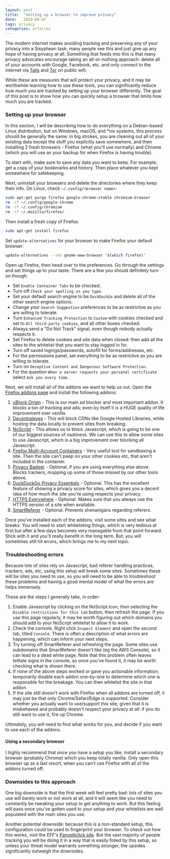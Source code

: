 ```yaml
---
layout: post
title:  "Setting up a browser to improve privacy"
date:   2020-08-07
tags: privacy
categories: articles
---
```


The modern internet makes avoiding tracking and preserving any of your privacy into a Sisyphean task; many people see this and just give up any hope of having privacy at all.
Something that feeds into this is that many privacy advocates encourage taking an all-or-nothing approach: delete all of your accounts with Google, Facebook, etc. and only connect to the internet via [Tails](https://tails.boum.org/) and [Tor](https://www.torproject.org/) on public wifi.

While these are measures that will protect your privacy, and it may be worthwhile learning how to use these tools, you can significantly reduce how much you are tracked by setting up your browser differently. The goal of this post is to show how you can quickly setup a browser that limits how much you are tracked.

### Setting up your browser

In this section, I will be describing how to do everything on a Debian-based Linux distribution, but on Windows, macOS, and *nix systems, this process should be generally the same: in big strokes, you are cleaning out all of your existing data except the stuff you explicitly save somewhere, and then installing 2 fresh browsers - Firefox (what you'll use normally) and Chrome (which you will use as your backup for when Firefox is having trouble).

To start with, make sure to save any data you want to keep. For example, get a copy of your bookmarks and history. Then place whatever you kept somewhere for safekeeping.

Next, uninstall your browsers and delete the directories where they keep their info. On Linux, check `~/.config/<browser name>`:

```bash
sudo apt-get purge firefox google-chrome-stable chromium-browser
rm -rf ~/.config/google-chrome
rm -rf ~/.config/chromium
rm -rf ~/.mozilla/firefox/
```

Then install a fresh copy of Firefox:

```bash
sudo apt-get install firefox
```

Set `update-alternatives` for your browser to make Firefox your default browser:

```bash
update-alternatives --set gnome-www-browser "$(which firefox)"
```

Open up Firefox, then head over to the preferences. Go through the settings and set things up to your taste. There are a few you should definitely turn on though:

* Set `Enable Container Tabs` to be checked.
* Turn off `Check your spelling as you type`.
* Set your default search engine to be `DuckDuckGo` and delete all of the other search engine options.
* Change your `Search Suggestion` preferences to be as restrictive as you are willing to tolerate.
* Turn `Enhanced Tracking Protection` to `Custom` with cookies checked and set to `All third-party cookies`, and all other boxes checked.
* Always send a "Do Not Track" signal, even though nobody actually respects it.
* Set Firefox to delete cookies and site data when closed: then add all the sites to the whitelist that you want to stay logged in for.
* Turn off saved logings/passwords, autofill for forms/addresses, etc.
* For the permissions panel, set everything to be as restrictive as you are willing to tolerate.
* Turn on `Deceptive Content and Dangerous Software Protection`.
* For the question `When a server requests your personal certificate` select `Ask you every time`.

Next, we will install all of the addons we want to help us out. Open the [Firefox addons page](https://addons.mozilla.org/en-US/) and install the following addons:

1. [uBlock Origin](https://addons.mozilla.org/en-US/firefox/addon/ublock-origin/) - This is our main ad blocker and most important addon. It blocks a ton of tracking and ads; even by itself it is a HUGE quality of life improvement over vanilla.
1. [Decentraleyes](https://addons.mozilla.org/en-US/firefox/addon/decentraleyes/) - This will block CDNs like Google Hosted Libraries, while hosting the data locally to prevent sites from breaking.
3. [NoScript](https://addons.mozilla.org/en-US/firefox/addon/noscript/) - This allows us to block Javascript, which is going to be one of our biggest sources of nastiness. We can use this to allow some sites to use Javascript, which is a big improvement over blocking all Javascript.
4. [Firefox Multi-Account Containers](https://addons.mozilla.org/en-US/firefox/addon/multi-account-containers/) - Very useful tool for sandboxing a site. Then the site can't peep on your other cookies etc, that aren't included in the container.
5. [Privacy Badger](https://addons.mozilla.org/en-US/firefox/addon/privacy-badger17/) - Optional, if you are using everything else above. Blocks trackers, mopping up some of those missed by our other tools above.
6. [DuckDuckGo Privacy Essentials](https://addons.mozilla.org/en-US/firefox/addon/duckduckgo-for-firefox/) - Optional. This has the excellent feature of showing a privacy score for sites, which gives you a decent idea of how much the site you're using respects your privacy.
7. [HTTPS Everywhere](https://addons.mozilla.org/en-US/firefox/addon/https-everywhere/) - Optional. Makes sure that you always use the HTTPS version of a site when available.
8. [SmartReferer](https://addons.mozilla.org/en-US/firefox/addon/smart-referer/) - Optional. Prevents shenanigans regarding referers.

Once you've installed each of the addons, visit some sites and see what breaks. You will need to start whitelisting things, which is very tedious at first but after a few days becomes very managable from that point forward. Stick with it and you'll really benefit in the long term. But, you will sometimes still hit errors, which brings me to my next topic.

### Troubleshooting errors

Because lots of sites rely on Javascript, bad referer handling practices, trackers, ads, etc, using this setup will break some sites. Sometimes these will be sites you need to use, so you will need to be able to troubleshoot these problems and having a good mental model of what the errors are helps immensely.

These are the steps I generally take, in order:

1. Enable Javascript by clicking on the NoScript icon, then selecting the `Disable restrictions for this tab` button, then refresh the page. If you use this page regularly, it may be worth figuring out which domains you should add to your NoScript whitelist to allow it to work.
2. Check the console. Right click `Inspect Element` and open the second tab, titled `Console`. There is often a description of what errors are happening, which can inform your next steps.
3. Try turning off SmartReferer and refreshing the page. Some sites use subdomains that SmartReferer doesn't like (eg the AWS Console), so it can lead to a dead white page. Note that this problem often leaves telltale signs in the console, so once you've found it, it may be worth checking what is shown there.
4. If none of the above steps worked or gave you actionable information, temporarily disable each addon one-by-one to determine which one is responsible for the breakage. You can then whitelist the site in that addon.
5. If the site still doesn't work with Firefox when all addons are turned off, it may just be that only Chrome/Safari/Edge is supported. Consider whether you actually want to use/support this site, given that it is misbehaved and probably doesn't respect your privacy at all: if you do still want to use it, fire up Chrome.

Ultimately, you will need to find what works for you, and decide if you want to use each of the addons.

#### Using a secondary browser

I highly recommend that once you have a setup you like, install a secondary browser (probably Chrome) which you keep totally vanilla. Only open this browser up as a last resort, when you can't use Firefox with all of the addons turned off.

### Downsides to this approach

One big downside is that the first week will feel pretty bad: lots of sites you use will barely work or not work at all, and it will seem like you need to constantly be tweaking your setup to get anything to work. But this feeling will pass once you've gotten used to your setup and your whitelists are well populated with the main sites you use.

Another potential downside: because this is a non-standard setup, this configuration could be used to fingerprint your browser. To check out how this works, visit the EFF's [Panopticlick site](https://panopticlick.eff.org/). But the vast majority of people tracking you will be doing it in a way that is easily foiled by this setup, so unless your threat model warrants something stronger, the upsides significantly outweigh the downsides.
